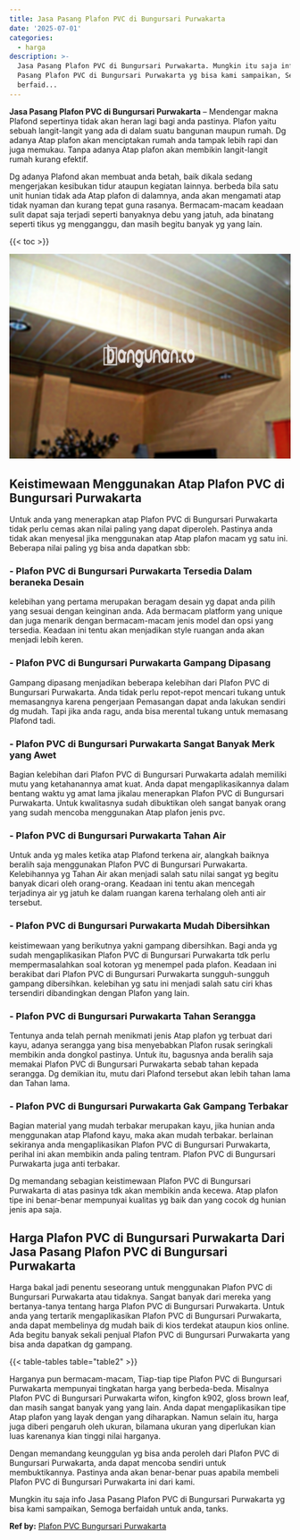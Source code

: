 ```yaml
---
title: Jasa Pasang Plafon PVC di Bungursari Purwakarta
date: '2025-07-01'
categories:
  - harga
description: >-
  Jasa Pasang Plafon PVC di Bungursari Purwakarta. Mungkin itu saja info Jasa
  Pasang Plafon PVC di Bungursari Purwakarta yg bisa kami sampaikan, Semoga
  berfaid...
---
```


**Jasa Pasang Plafon PVC di Bungursari Purwakarta** – Mendengar makna Plafond sepertinya tidak akan heran lagi bagi anda pastinya. Plafon yaitu sebuah langit-langit yang ada di dalam suatu bangunan maupun rumah. Dg adanya Atap plafon akan menciptakan rumah anda tampak lebih rapi dan juga memukau. Tanpa adanya Atap plafon akan membikin langit-langit rumah kurang efektif.

Dg adanya Plafond akan membuat anda betah, baik dikala sedang mengerjakan kesibukan tidur ataupun kegiatan lainnya. berbeda bila satu unit hunian tidak ada Atap plafon di dalamnya, anda akan mengamati atap tidak nyaman dan kurang tepat guna rasanya. Bermacam-macam keadaan sulit dapat saja terjadi seperti banyaknya debu yang jatuh, ada binatang seperti tikus yg mengganggu, dan masih begitu banyak yg yang lain.

{{< toc >}}

![Jasa Pasang Plafon PVC di Bungursari Purwakarta](/images/flafond-pvc-murah06.png)

## Keistimewaan Menggunakan Atap Plafon PVC di Bungursari Purwakarta

Untuk anda yang menerapkan atap Plafon PVC di Bungursari Purwakarta tidak perlu cemas akan nilai paling yang dapat diperoleh. Pastinya anda tidak akan menyesal jika menggunakan atap Atap plafon macam yg satu ini. Beberapa nilai paling yg bisa anda dapatkan sbb:

### \- Plafon PVC di Bungursari Purwakarta Tersedia Dalam beraneka Desain

kelebihan yang pertama merupakan beragam desain yg dapat anda pilih yang sesuai dengan keinginan anda. Ada bermacam platform yang unique dan juga menarik dengan bermacam-macam jenis model dan opsi yang tersedia. Keadaan ini tentu akan menjadikan style ruangan anda akan menjadi lebih keren.

### \- Plafon PVC di Bungursari Purwakarta Gampang Dipasang

Gampang dipasang menjadikan beberapa kelebihan dari Plafon PVC di Bungursari Purwakarta. Anda tidak perlu repot-repot mencari tukang untuk memasangnya karena pengerjaan Pemasangan dapat anda lakukan sendiri dg mudah. Tapi jika anda ragu, anda bisa merental tukang untuk memasang Plafond tadi.

### \- Plafon PVC di Bungursari Purwakarta Sangat Banyak Merk yang Awet

Bagian kelebihan dari Plafon PVC di Bungursari Purwakarta adalah memiliki mutu yang ketahanannya amat kuat. Anda dapat mengaplikasikannya dalam bentang waktu yg amat lama jikalau menerapkan Plafon PVC di Bungursari Purwakarta. Untuk kwalitasnya sudah dibuktikan oleh sangat banyak orang yang sudah mencoba menggunakan Atap plafon jenis pvc.

### \- Plafon PVC di Bungursari Purwakarta Tahan Air

Untuk anda yg males ketika atap Plafond terkena air, alangkah baiknya beralih saja menggunakan Plafon PVC di Bungursari Purwakarta. Kelebihannya yg Tahan Air akan menjadi salah satu nilai sangat yg begitu banyak dicari oleh orang-orang. Keadaan ini tentu akan mencegah terjadinya air yg jatuh ke dalam ruangan karena terhalang oleh anti air tersebut.

### \- Plafon PVC di Bungursari Purwakarta Mudah Dibersihkan

keistimewaan yang berikutnya yakni gampang dibersihkan. Bagi anda yg sudah mengaplikasikan Plafon PVC di Bungursari Purwakarta tdk perlu mempermasalahkan soal kotoran yg menempel pada plafon. Keadaan ini berakibat dari Plafon PVC di Bungursari Purwakarta sungguh-sungguh gampang dibersihkan. kelebihan yg satu ini menjadi salah satu ciri khas tersendiri dibandingkan dengan Plafon yang lain.

### \- Plafon PVC di Bungursari Purwakarta Tahan Serangga

Tentunya anda telah pernah menikmati jenis Atap plafon yg terbuat dari kayu, adanya serangga yang bisa menyebabkan Plafon rusak seringkali membikin anda dongkol pastinya. Untuk itu, bagusnya anda beralih saja memakai Plafon PVC di Bungursari Purwakarta sebab tahan kepada serangga. Dg demikian itu, mutu dari Plafond tersebut akan lebih tahan lama dan Tahan lama.

### \- Plafon PVC di Bungursari Purwakarta Gak Gampang Terbakar

Bagian material yang mudah terbakar merupakan kayu, jika hunian anda menggunakan atap Plafond kayu, maka akan mudah terbakar. berlainan sekiranya anda mengaplikasikan Plafon PVC di Bungursari Purwakarta, perihal ini akan membikin anda paling tentram. Plafon PVC di Bungursari Purwakarta juga anti terbakar.

Dg memandang sebagian keistimewaan Plafon PVC di Bungursari Purwakarta di atas pasinya tdk akan membikin anda kecewa. Atap plafon tipe ini benar-benar mempunyai kualitas yg baik dan yang cocok dg hunian jenis apa saja.

## Harga Plafon PVC di Bungursari Purwakarta Dari Jasa Pasang Plafon PVC di Bungursari Purwakarta

Harga bakal jadi penentu seseorang untuk menggunakan Plafon PVC di Bungursari Purwakarta atau tidaknya. Sangat banyak dari mereka yang bertanya-tanya tentang harga Plafon PVC di Bungursari Purwakarta. Untuk anda yang tertarik mengaplikasikan Plafon PVC di Bungursari Purwakarta, anda dapat membelinya dg mudah baik di kios terdekat ataupun kios online. Ada begitu banyak sekali penjual Plafon PVC di Bungursari Purwakarta yang bisa anda dapatkan dg gampang.

{{< table-tables table="table2" >}}

Harganya pun bermacam-macam, Tiap-tiap tipe Plafon PVC di Bungursari Purwakarta mempunyai tingkatan harga yang berbeda-beda. Misalnya Plafon PVC di Bungursari Purwakarta wifon, kingfon k902, gloss brown leaf, dan masih sangat banyak yang yang lain. Anda dapat mengaplikasikan tipe Atap plafon yang layak dengan yang diharapkan. Namun selain itu, harga juga diberi pengaruh oleh ukuran, bilamana ukuran yang diperlukan kian luas karenanya kian tinggi nilai harganya.

Dengan memandang keunggulan yg bisa anda peroleh dari Plafon PVC di Bungursari Purwakarta, anda dapat mencoba sendiri untuk membuktikannya. Pastinya anda akan benar-benar puas apabila membeli Plafon PVC di Bungursari Purwakarta ini dari kami.

Mungkin itu saja info Jasa Pasang Plafon PVC di Bungursari Purwakarta yg bisa kami sampaikan, Semoga berfaidah untuk anda, tanks.

**Ref by:** [Plafon PVC Bungursari Purwakarta](https://id.wikipedia.org/wiki/Plafon)
